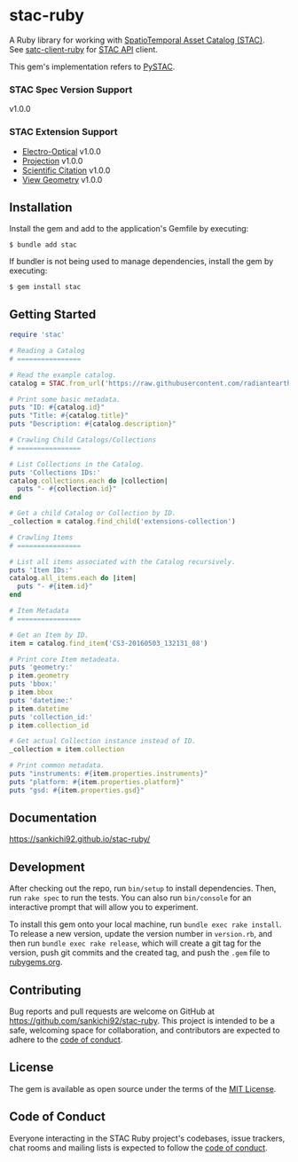 # stac-ruby

A Ruby library for working with [SpatioTemporal Asset Catalog (STAC)](https://stacspec.org/).\
See [satc-client-ruby](https://github.com/sankichi92/stac-client-ruby) for [STAC API](https://github.com/radiantearth/stac-api-spec) client.

This gem's implementation refers to [PySTAC](https://github.com/stac-utils/pystac).

### STAC Spec Version Support

v1.0.0

### STAC Extension Support

- [Electro-Optical](https://github.com/stac-extensions/eo) v1.0.0
- [Projection](https://github.com/stac-extensions/projection) v1.0.0
- [Scientific Citation](https://github.com/stac-extensions/scientific) v1.0.0
- [View Geometry](https://github.com/stac-extensions/view) v1.0.0

## Installation

Install the gem and add to the application's Gemfile by executing:

    $ bundle add stac

If bundler is not being used to manage dependencies, install the gem by executing:

    $ gem install stac

## Getting Started

```ruby
require 'stac'

# Reading a Catalog
# ================

# Read the example catalog.
catalog = STAC.from_url('https://raw.githubusercontent.com/radiantearth/stac-spec/master/examples/catalog.json')

# Print some basic metadata.
puts "ID: #{catalog.id}"
puts "Title: #{catalog.title}"
puts "Description: #{catalog.description}"

# Crawling Child Catalogs/Collections
# ================

# List Collections in the Catalog.
puts 'Collections IDs:'
catalog.collections.each do |collection|
  puts "- #{collection.id}"
end

# Get a child Catalog or Collection by ID.
_collection = catalog.find_child('extensions-collection')

# Crawling Items
# ================

# List all items associated with the Catalog recursively.
puts 'Item IDs:'
catalog.all_items.each do |item|
  puts "- #{item.id}"
end

# Item Metadata
# ================

# Get an Item by ID.
item = catalog.find_item('CS3-20160503_132131_08')

# Print core Item metadeata.
puts 'geometry:'
p item.geometry
puts 'bbox:'
p item.bbox
puts 'datetime:'
p item.datetime
puts 'collection_id:'
p item.collection_id

# Get actual Collection instance instead of ID.
_collection = item.collection

# Print common metadata.
puts "instruments: #{item.properties.instruments}"
puts "platform: #{item.properties.platform}"
puts "gsd: #{item.properties.gsd}"
```

## Documentation

https://sankichi92.github.io/stac-ruby/

## Development

After checking out the repo, run `bin/setup` to install dependencies. Then, run `rake spec` to run the tests. You can also run `bin/console` for an interactive prompt that will allow you to experiment.

To install this gem onto your local machine, run `bundle exec rake install`. To release a new version, update the version number in `version.rb`, and then run `bundle exec rake release`, which will create a git tag for the version, push git commits and the created tag, and push the `.gem` file to [rubygems.org](https://rubygems.org).

## Contributing

Bug reports and pull requests are welcome on GitHub at https://github.com/sankichi92/stac-ruby. This project is intended to be a safe, welcoming space for collaboration, and contributors are expected to adhere to the [code of conduct](https://github.com/sankichi92/stac-ruby/blob/main/CODE_OF_CONDUCT.md).

## License

The gem is available as open source under the terms of the [MIT License](https://opensource.org/licenses/MIT).

## Code of Conduct

Everyone interacting in the STAC Ruby project's codebases, issue trackers, chat rooms and mailing lists is expected to follow the [code of conduct](https://github.com/sankichi92/stac/blob/main/CODE_OF_CONDUCT.md).
